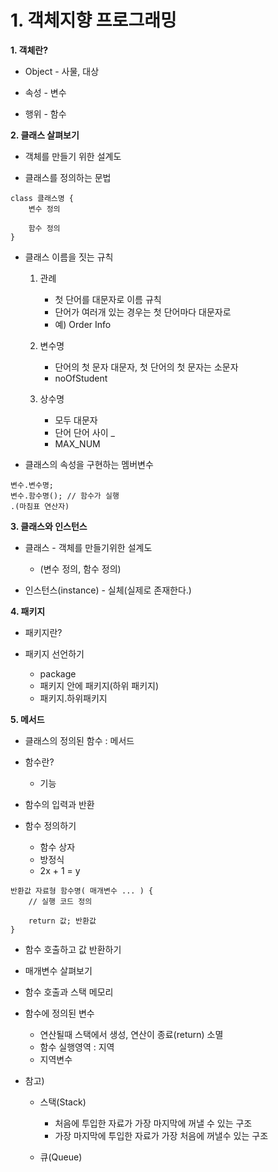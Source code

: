 # 1. 객체지향 프로그래밍

**1. 객체란?**
* Object - 사물, 대상

* 속성 - 변수

* 행위 - 함수

**2. 클래스 살펴보기**
* 객체를 만들기 위한 설계도
	
* 클래스를 정의하는 문법
```
class 클래스명 {
    변수 정의
		
    함수 정의
}
```
* 클래스 이름을 짓는 규칙
  1) 관례
		- 첫 단어를 대문자로 이름 규칙
		- 단어가 여러개 있는 경우는 첫 단어마다 대문자로
		- 예) Order Info
		
	2) 변수명
		- 단어의 첫 문자 대문자, 첫 단어의 첫 문자는 소문자
		- noOfStudent
		
  3) 상수명
		- 모두 대문자
		- 단어 단어 사이 _
		- MAX_NUM
	
* 클래스의 속성을 구현하는 멤버변수
```	
변수.변수명;
변수.함수명(); // 함수가 실행
.(마침표 연산자)
```	
**3. 클래스와 인스턴스**
* 클래스 - 객체를 만들기위한 설계도
  - (변수 정의, 함수 정의)
			
* 인스턴스(instance) - 실체(실제로 존재한다.)


**4. 패키지**
* 패키지란?
  	
* 패키지 선언하기
  - package		
  - 패키지 안에 패키지(하위 패키지)
  - 패키지.하위패키지
		
**5. 메서드**
* 클래스의 정의된 함수 : 메서드

* 함수란?
  - 기능

* 함수의 입력과 반환

* 함수 정의하기
  - 함수 상자
  - 방정식
  - 2x + 1 = y
```
반환값 자료형 함수명( 매개변수 ... ) {
	// 실행 코드 정의
	
	return 값; 반환값
}
```
* 함수 호출하고 값 반환하기

* 매개변수 살펴보기

* 함수 호출과 스택 메모리
* 함수에 정의된 변수

	- 연산될때 스택에서 생성, 연산이 종료(return) 소멸
	- 함수 실행영역 : 지역
	- 지역변수

* 참고)
  - 스택(Stack)  
  
    + 처음에 투입한 자료가 가장 마지막에 꺼낼 수 있는 구조
    + 가장 마지막에 투입한 자료가 가장 처음에 꺼낼수 있는 구조
  - 큐(Queue)

